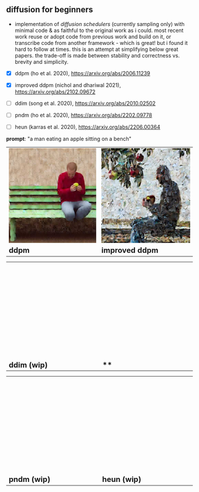 ## diffusion for beginners

- implementation of _diffusion schedulers_ (currently sampling only) with minimal code & as faithful to the original work as i could. most recent work reuse or adopt code from previous work and build on it, or transcribe code from another framework - which is great! but i found it hard to follow at times. this is an attempt at simplifying below great papers. the trade-off is made between stability and correctness vs. brevity and simplicity. 

- [x] ddpm (ho et al. 2020), https://arxiv.org/abs/2006.11239
- [x] improved ddpm (nichol and dhariwal 2021), https://arxiv.org/abs/2102.09672
- [ ] ddim (song et al. 2020), https://arxiv.org/abs/2010.02502
- [ ] pndm (ho et al. 2020), https://arxiv.org/abs/2202.09778
- [ ] heun (karras et al. 2020), https://arxiv.org/abs/2206.00364


**prompt**: "a man eating an apple sitting on a bench"

<table>
 <tr>
    <td><img src="images/ddpm.jpg" height="256" width="256"></td>
    <td><img src='images/improved_ddpm.jpg' height="256" width="256"></td>
 </tr>
 <tr>
   <td><b style="font-size:20px">ddpm</b></td>
   <td><b style="font-size:20px">improved ddpm</b></td>
 </tr>
</table>


<table>
 <tr>
    <td><img src='data:image/gif;base64,R0lGODlhAQABAAAAACH5BAEKAAEALAAAAAABAAEAAAICTAEAOw==' height="256" width="256"></td>
    <td><img src='data:image/gif;base64,R0lGODlhAQABAAAAACH5BAEKAAEALAAAAAABAAEAAAICTAEAOw==' height="256" width="256"></td>
 </tr>
 <tr>
   <td><b style="font-size:20px">ddim (wip)</b></td>
   <td><b style="font-size:20px">** </b></td>
 </tr>
</table>


<table>
 <tr>
    <td><img src='data:image/gif;base64,R0lGODlhAQABAAAAACH5BAEKAAEALAAAAAABAAEAAAICTAEAOw==' height="256" width="256"></td>
    <td><img src='data:image/gif;base64,R0lGODlhAQABAAAAACH5BAEKAAEALAAAAAABAAEAAAICTAEAOw==' height="256" width="256"></td>
 </tr>
 <tr>
   <td><b style="font-size:20px">pndm (wip)</b></td>
   <td><b style="font-size:20px">heun (wip)</b></td>
 </tr>
</table>

